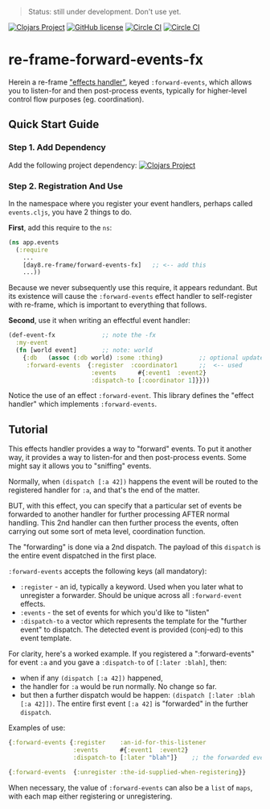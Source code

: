 > Status:  still under development. Don't use yet.

[![Clojars Project](https://img.shields.io/clojars/v/re-frame-forward-events-fx/latest-version.svg)](https://clojars.org/re-frame-forward-events-fx)
[![GitHub license](https://img.shields.io/github/license/Day8/re-frame-forward-events-fx.svg)](license.txt)
[![Circle CI](https://circleci.com/gh/Day8/re-frame-forward-events-fx/tree/master.svg?style=shield&circle-token=:circle-ci-badge-token)](https://circleci.com/gh/Day8/re-frame-forward-events-fx/tree/master)
[![Circle CI](https://circleci.com/gh/Day8/re-frame-forward-events-fx/tree/develop.svg?style=shield&circle-token=:circle-ci-badge-token)](https://circleci.com/gh/Day8/re-frame-forward-events-fx/tree/develop)
<!--
[![Sample Project](https://img.shields.io/badge/project-example-ff69b4.svg)](https://github.com/Day8/re-frame-forward-events-fx/sample)
-->

# re-frame-forward-events-fx

Herein a re-frame ["effects handler"](https://github.com/Day8/re-frame/wiki/Effectful-Event-Handlers), keyed
`:forward-events`, which allows you to listen-for and then post-process events, typically for higher-level
control flow purposes (eg. coordination).

## Quick Start Guide

### Step 1. Add Dependency

Add the following project dependency:
[![Clojars Project](https://img.shields.io/clojars/v/re-frame-forward-events-fx/latest-version.svg)](https://clojars.org/re-frame-forward-events-fx)

### Step 2. Registration And Use

In the namespace where you register your event handlers, perhaps called `events.cljs`, you have 2 things to do.

**First**, add this require to the `ns`:
```clj
(ns app.events
  (:require
    ...
    [day8.re-frame/forward-events-fx]   ;; <-- add this
    ...))
```


Because we never subsequently use this require, it
appears redundant.  But its existence will cause the `:forward-events` effect
handler to self-register with re-frame, which is important
to everything that follows.

**Second**, use it when writing an effectful event handler:
```clj
(def-event-fx             ;; note the -fx
  :my-event
  (fn [world event]       ;; note: world
    {:db   (assoc (:db world) :some :thing)          ;; optional update to db
     :forward-events  {:register  :coordinator1      ;;  <-- used
                       :events      #{:event1  :event2}
                       :dispatch-to [:coordinator 1]}}))
```

Notice the use of an effect `:forward-event`.  This library defines the "effect handler" which implements `:forward-events`.

## Tutorial

This effects handler provides a way to "forward" events. To put it another way,
it provides a way to listen-for and then post-process events. Some might say it allows you to "sniffing" events.

Normally, when `(dispatch [:a 42])` happens the event will be routed to
the registered handler for `:a`, and that's the end of the matter.

BUT, with this effect, you can specify that a particular set of events be
forwarded to another handler for further processing AFTER normal handling.
This  2nd handler can then further process the events, often carrying out
some sort of meta level, coordination function.

The "forwarding" is done via a 2nd dispatch. The payload of this `dispatch`
is the entire event dispatched in the first place.

`:forward-events` accepts the following keys (all mandatory):
  - `:register` - an id, typically a keyword. Used when you later what to unregister a forwarder. Should be unique across all `:forward-event` effects.
  - `:events` - the set of events for which you'd like to "listen"
  - `:dispatch-to` a vector which represents the template for the "further event" to dispatch.  The
    detected event is provided (conj-ed) to this event template.

For clarity, here's a worked example. If you registered a ":forward-events" for event `:a`  and you gave a `:dispatch-to` of `[:later :blah]`, then:
  - when if any `(dispatch [:a 42])` happened,
  - the handler for `:a` would be run normally. No change so far.
  - but then a further dispatch would be happen:  `(dispatch [:later :blah [:a 42]])`. The entire first event `[:a 42]` is "forwarded" in the further `dispatch`.

Examples of use:
```clj
{:forward-events {:register    :an-id-for-this-listener
                  :events      #{:event1  :event2}
                  :dispatch-to [:later "blah"]}    ;; the forwarded event is conj to the end of this event vec
```

```clj
{:forward-events  {:unregister :the-id-supplied-when-registering}}
```

When necessary, the value of `:forward-events` can also be a `list` of `maps`,
with each map either registering or unregistering.

